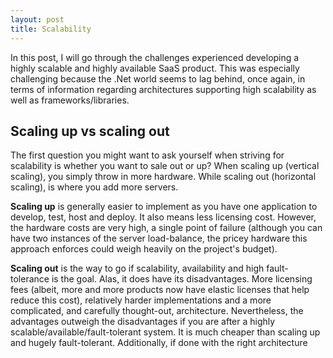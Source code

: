 ```yaml
---
layout: post
title: Scalability
---
```


In this post, I will go through the challenges experienced developing a highly scalable and highly available SaaS product. This was especially challenging because the .Net world seems to lag behind, once again, in terms of information regarding architectures supporting high scalability as well as frameworks/libraries.

## Scaling up vs scaling out ##
The first question you might want to ask yourself when striving for scalability is whether you want to sale out or up? When scaling up (vertical scaling), you simply throw in more hardware. While scaling out (horizontal scaling), is where you add more servers. 

**Scaling up** is generally easier to implement as you have one application to develop, test, host and deploy. It also means less licensing cost. However, the hardware costs are very high, a single point of failure (although you can have two instances of the server load-balance, the pricey hardware this approach enforces could weigh heavily on the project's budget).

**Scaling out** is the way to go if scalability, availability and high fault-tolerance is the goal. Alas, it does have its disadvantages. More licensing fees (albeit, more and more products now have elastic licenses that help reduce this cost), relatively harder implementations and a more complicated, and carefully thought-out, architecture. Nevertheless, the advantages outweigh the disadvantages if you are after a highly scalable/available/fault-tolerant system. It is much cheaper than scaling up and hugely fault-tolerant. Additionally, if done with the right architecture
